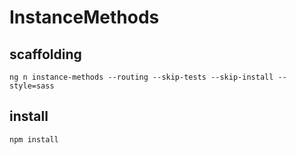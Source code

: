 # InstanceMethods

## scaffolding

```shell
ng n instance-methods --routing --skip-tests --skip-install --style=sass
```

## install

```shell
npm install
```
